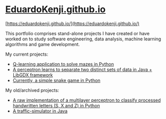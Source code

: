 # [EduardoKenji.github.io](https://eduardokenji.github.io/)

[https://eduardokenji.github.io/](https://eduardokenji.github.io/)

This portfolio comprises stand-alone projects I have created or have worked on to study software engineering, data analysis, machine learning algorithms and game development.

My current projects: 

* [Q-learning application to solve mazes in Python](https://github.com/EduardoKenji/q-learning-maze-solver)
* [A perceptron learns to separate two distinct sets of data in Java + LibGDX framework](https://github.com/EduardoKenji/snake-game)
* [Currently, a simple snake game in Python](https://github.com/EduardoKenji/snake-game)

My old/archived projects:

* [A raw implementation of a multilayer perceptron to classify processed handwritten letters (S, X and Z) in Python](https://github.com/EduardoKenji/multilayer-perceptron)
* [A traffic-simulator in Java](https://github.com/EduardoKenji/traffic-simulator)
